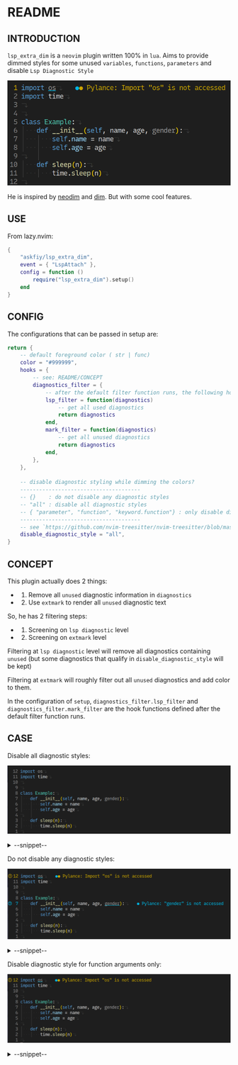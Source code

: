 # README

## INTRODUCTION


`lsp_extra_dim` is a `neovim` plugin written 100% in `lua`. Aims to provide dimmed styles for some unused `variables`, `functions`, `parameters` and disable `Lsp Diagnostic Style`

![example](./screen/example.png)

He is inspired by [neodim](https://github.com/zbirenbaum/neodim) and [dim](https://github.com/0oAstro/dim.lua). But with some cool features.

## USE

From lazy.nvim:

```lua
{
    "askfiy/lsp_extra_dim",
    event = { "LspAttach" },
    config = function ()
        require("lsp_extra_dim").setup()
    end
}
```

## CONFIG

The configurations that can be passed in setup are:

```lua
return {
    -- default foreground color ( str | func)
    color = "#999999",
    hooks = {
        -- see: README/CONCEPT
        diagnostics_filter = {
            -- after the default filter function runs, the following hook function will be executed
            lsp_filter = function(diagnostics)
                -- get all used diagnostics
                return diagnostics
            end,
            mark_filter = function(diagnostics)
                -- get all unused diagnostics
                return diagnostics
            end,
        },
    },

    -- disable diagnostic styling while dimming the colors?
    --------------------------------------
    -- {}    : do not disable any diagnostic styles
    -- "all" : disable all diagnostic styles
    -- { "parameter", "function", "keyword.function"} : only disable diagnostic styles for specific captures
    --------------------------------------
    -- see `https://github.com/nvim-treesitter/nvim-treesitter/blob/master/CONTRIBUTING.md`
    disable_diagnostic_style = "all",
}
```

## CONCEPT

This plugin actually does 2 things:

- 1. Remove all `unused` diagnostic information in `diagnostics`
- 2. Use `extmark` to render all `unused` diagnostic text

So, he has 2 filtering steps:

- 1. Screening on `lsp diagnostic` level
- 2. Screening on `extmark` level

Filtering at `lsp diagnostic` level will remove all diagnostics containing `unused` (but some diagnostics that qualify in `disable_diagnostic_style` will be kept)

Filtering at `extmark` will roughly filter out all `unused` diagnostics and add color to them.

In the configuration of `setup`, `diagnostics_filter.lsp_filter` and `diagnostics_filter.mark_filter` are the hook functions defined after the default filter function runs.

## CASE

Disable all diagnostic styles:

![all](./screen/all.png) 

<details>
  <summary>--snippet--</summary>
```lua
config = function ()
    require("lsp_extra_dim").setup({
        disable_diagnostic_style = "all"
    })
```
</details>

Do not disable any diagnostic styles:

![empty](./screen/empty.png) 

<details>
  <summary>--snippet--</summary>
```lua
config = function ()
    require("lsp_extra_dim").setup({
        disable_diagnostic_style = {}
    })
```
</details>

Disable diagnostic style for function arguments only:

![params](./screen/params.png) 

<details>
  <summary>--snippet--</summary>
```lua
require("lsp_extra_dim").setup({
    disable_diagnostic_style = {
        "parameter"
    }
```
</details>
